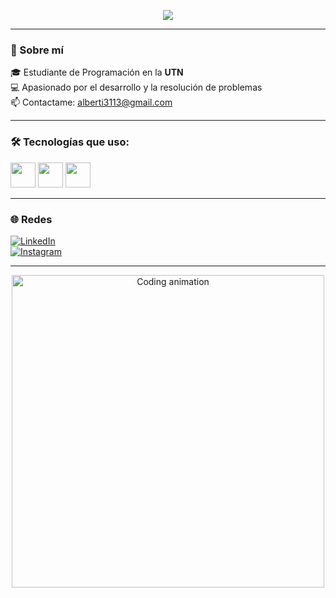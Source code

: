 
<!-- Banner animado -->
<p align="center">
  <img src="https://readme-typing-svg.herokuapp.com?color=00FF7F&size=28&center=true&vCenter=true&width=600&lines=Hola%2C+mi+nombre+es+Tomás;Estudiante+de+Programación+en+la+UTN;Amante+del+código+y+los+desafíos" />
</p>

---

### 👋 Sobre mí

🎓 Estudiante de Programación en la **UTN**  
💻 Apasionado por el desarrollo y la resolución de problemas  
📫 Contactame: [alberti3113@gmail.com](mailto:alberti3113@gmail.com)

---

### 🛠 Tecnologías que uso:

<p>
  <img src="https://cdn.jsdelivr.net/gh/devicons/devicon/icons/java/java-original.svg" width="40" />
  <img src="https://cdn.jsdelivr.net/gh/devicons/devicon/icons/cplusplus/cplusplus-original.svg" width="40" />
  <img src="https://cdn.jsdelivr.net/gh/devicons/devicon/icons/mysql/mysql-original.svg" width="40" />
</p>

---

### 🌐 Redes

[![LinkedIn](https://img.shields.io/badge/LinkedIn-0077B5?style=flat&logo=linkedin&logoColor=white)](https://www.linkedin.com/in/tomas-alberti-b0847a20a)  
[![Instagram](https://img.shields.io/badge/Instagram-E4405F?style=flat&logo=instagram&logoColor=white)](https://instagram.com/tomassalberti)

---

<p align="center">
  <img src="https://media.giphy.com/media/qgQUggAC3Pfv687qPC/giphy.gif" width="500" alt="Coding animation" />
</p>
